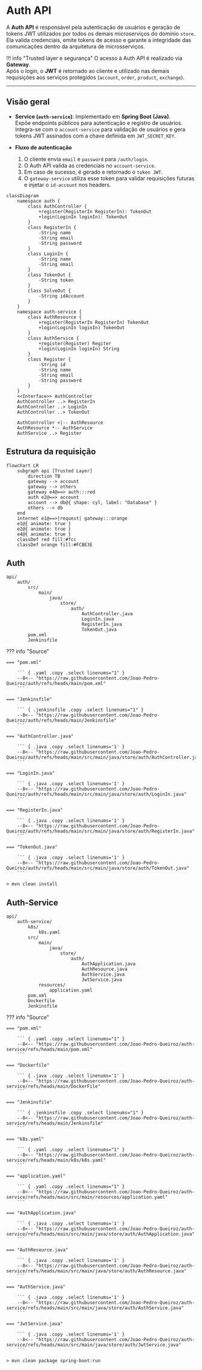 # Auth API

A **Auth API** é responsável pela autenticação de usuários e geração de tokens JWT utilizados por todos os demais microserviços do domínio `store`.  
Ela valida credenciais, emite tokens de acesso e garante a integridade das comunicações dentro da arquitetura de microsserviços.

!!! info "Trusted layer e segurança"
    O acesso à Auth API é realizado via **Gateway**.  
    Após o login, o **JWT** é retornado ao cliente e utilizado nas demais requisições aos serviços protegidos (`account`, `order`, `product`, `exchange`).

---

## Visão geral

- **Service (`auth-service`)**: Implementado em **Spring Boot (Java)**.  
  Expõe endpoints públicos para autenticação e registro de usuários.  
  Integra-se com o `account-service` para validação de usuários e gera tokens JWT assinados com a chave definida em `JWT_SECRET_KEY`.

- **Fluxo de autenticação**  
  1. O cliente envia `email` e `password` para `/auth/login`.  
  2. O Auth API valida as credenciais no `account-service`.  
  3. Em caso de sucesso, é gerado e retornado o `token JWT`.  
  4. O `gateway-service` utiliza esse token para validar requisições futuras e injetar o `id-account` nos headers.

``` mermaid
classDiagram
    namespace auth {
        class AuthController {
            +register(RegisterIn RegisterIn): TokenOut
            +login(LoginIn loginIn): TokenOut
        }
        class RegisterIn {
            -String name
            -String email
            -String password
        }
        class LoginIn {
            -String name
            -String email
        }
        class TokenOut {
            -String token
        }
        class SolveOut {
            -String idAccount
        }
    }
    namespace auth-service {
        class AuthResource {
            +register(RegisterIn RegisterIn) TokenOut
            +login(LoginIn loginIn) TokenOut
        }
        class AuthService {
            +register(Register) Regiter
            +login(LoginIn loginIn) String
        }
        class Register {
            -String id
            -String name
            -String email
            -String password
        }
    }
    <<Interface>> AuthController
    AuthController ..> RegisterIn
    AuthController ..> LoginIn
    AuthController ..> TokenOut

    AuthController <|-- AuthResource
    AuthResource *-- AuthService
    AuthService ..> Register
```

## Estrutura da requisição

``` mermaid
flowchart LR
    subgraph api [Trusted Layer]
        direction TB
        gateway --> account
        gateway --> others
        gateway e4@==> auth:::red
        auth e2@==> account
        account --> db@{ shape: cyl, label: "Database" }
        others --> db
    end
    internet e1@==>|request| gateway:::orange
    e1@{ animate: true }
    e2@{ animate: true }
    e4@{ animate: true }
    classDef red fill:#fcc
    classDef orange fill:#FCBE3E
```

## Auth

``` tree
api/
    auth/
        src/
            main/
                java/
                    store/
                        auth/
                            AuthController.java
                            LoginIn.java
                            RegisterIn.java
                            TokenOut.java
        pom.xml
        Jenkinsfile
```

??? info "Source"

    === "pom.xml"

        ``` { .yaml .copy .select linenums="1" }
        --8<-- "https://raw.githubusercontent.com/Joao-Pedro-Queiroz/auth/refs/heads/main/pom.xml"
        ```

    === "Jenkinsfile"

        ``` { .jenkinsfile .copy .select linenums="1" }
        --8<-- "https://raw.githubusercontent.com/Joao-Pedro-Queiroz/auth/refs/heads/main/Jenkinsfile"
        ```

    === "AuthController.java"

        ``` { .java .copy .select linenums='1' }
        --8<-- "https://raw.githubusercontent.com/Joao-Pedro-Queiroz/auth/refs/heads/main/src/main/java/store/auth/AuthController.java"
        ```

    === "LoginIn.java"

        ``` { .java .copy .select linenums='1' }
        --8<-- "https://raw.githubusercontent.com/Joao-Pedro-Queiroz/auth/refs/heads/main/src/main/java/store/auth/LoginIn.java"
        ```

    === "RegisterIn.java"

        ``` { .java .copy .select linenums='1' }
        --8<-- "https://raw.githubusercontent.com/Joao-Pedro-Queiroz/auth/refs/heads/main/src/main/java/store/auth/RegisterIn.java"
        ```

    === "TokenOut.java"

        ``` { .java .copy .select linenums='1' }
        --8<-- "https://raw.githubusercontent.com/Joao-Pedro-Queiroz/auth/refs/heads/main/src/main/java/store/auth/TokenOut.java"
        ```

<!-- termynal -->

``` { bash }
> mvn clean install
```

## Auth-Service

``` tree
api/
    auth-service/
        k8s/
            k8s.yaml
        src/
            main/
                java/
                    store/
                        auth/
                            AuthApplication.java
                            AuthResource.java
                            AuthService.java
                            JwtService.java
            resources/
                application.yaml
        pom.xml
        Dockerfile
        Jenkinsfile
```

??? info "Source"

    === "pom.xml"

        ``` { .yaml .copy .select linenums="1" }
        --8<-- "https://raw.githubusercontent.com/Joao-Pedro-Queiroz/auth-service/refs/heads/main/pom.xml"
        ```

    === "Dockerfile"

        ``` { .java .copy .select linenums='1' }
        --8<-- "https://raw.githubusercontent.com/Joao-Pedro-Queiroz/auth-service/refs/heads/main/DockerFile"
        ```

    === "Jenkinsfile"

        ``` { .jenkinsfile .copy .select linenums="1" }
        --8<-- "https://raw.githubusercontent.com/Joao-Pedro-Queiroz/auth-service/refs/heads/main/Jenkinsfile"
        ```

    === "k8s.yaml"

        ``` { .yaml .copy .select linenums="1" }
        --8<-- "https://raw.githubusercontent.com/Joao-Pedro-Queiroz/auth-service/refs/heads/main/k8s/k8s.yaml"
        ```

    === "application.yaml"

        ``` { .yaml .copy .select linenums="1" }
        --8<-- "https://raw.githubusercontent.com/Joao-Pedro-Queiroz/auth-service/refs/heads/main/src/main/resources/application.yaml"
        ```

    === "AuthApplication.java"

        ``` { .java .copy .select linenums='1' }
        --8<-- "https://raw.githubusercontent.com/Joao-Pedro-Queiroz/auth-service/refs/heads/main/src/main/java/store/auth/AuthApplication.java"
        ```

    === "AuthResource.java"

        ``` { .java .copy .select linenums='1' }
        --8<-- "https://raw.githubusercontent.com/Joao-Pedro-Queiroz/auth-service/refs/heads/main/src/main/java/store/auth/AuthResource.java"
        ```

    === "AuthService.java"

        ``` { .java .copy .select linenums='1' }
        --8<-- "https://raw.githubusercontent.com/Joao-Pedro-Queiroz/auth-service/refs/heads/main/src/main/java/store/auth/AuthService.java"
        ```

    === "JwtService.java"

        ``` { .java .copy .select linenums='1' }
        --8<-- "https://raw.githubusercontent.com/Joao-Pedro-Queiroz/auth-service/refs/heads/main/src/main/java/store/auth/JwtService.java"
        ```

<!-- termynal -->

``` { bash }
> mvn clean package spring-boot:run
```